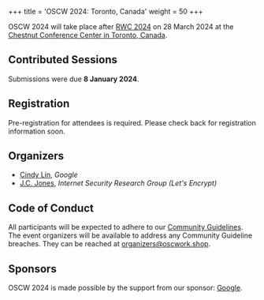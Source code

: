 +++
title = 'OSCW 2024: Toronto, Canada'
weight = 50
+++

OSCW 2024 will take place after [RWC 2024](https://rwc.iacr.org/2024/) on 28 March 2024 at the [Chestnut Conference Center in Toronto, Canada](https://chestnutconferencecentre.utoronto.ca/).

## Contributed Sessions
Submissions were due **8 January 2024**.

## Registration
Pre-registration for attendees is required. Please check back for registration information soon.

## Organizers
- [Cindy Lin](https://cindylindeed.github.io/), <em>Google</em>
- [J.C. Jones](https://insufficient.coffee/), <em>Internet Security Research Group (Let's Encrypt)</em>

## Code of Conduct
All participants will be expected to adhere to our [Community Guidelines](https://developers.google.com/community-guidelines). The event organizers will be available to address any Community Guideline breaches. They can be reached at [organizers@oscwork.shop](mailto:organizers@oscwork.shop).

## Sponsors
OSCW 2024 is made possible by the support from our sponsor: [Google](https://www.google.com/).
